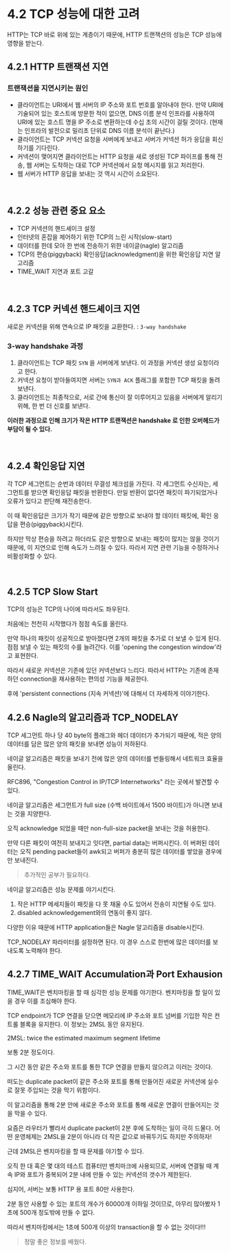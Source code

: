 # 4.2 TCP 성능에 대한 고려

HTTP는 TCP 바로 위에 있는 계층이기 때문에, HTTP 트랜잭션의 성능은 TCP 성능에 영향을 받는다.

## 4.2.1 HTTP 트랜잭션 지연

### 트랜잭션을 지연시키는 원인
- 클라이언트는 URI에서 웹 서버의 IP 주소와 포트 번호를 알아내야 한다. 만약 URI에 기술되어 있는 호스트에 방문한 적이 없으면, DNS 이름 분석 인프라를 사용하여 URI에 있는 호스트 명을 IP 주소로 변환하는데 수십 초의 시간이 걸릴 것이다. (현재는 인프라의 발전으로 밀리초 단위로 DNS 이름 분석이 끝난다.)
- 클라이언트는 TCP 커넥션 요청을 서버에게 보내고 서버가 커넥션 허가 응답을 회신하기를 기다린다.
- 커넥션이 맺어지면 클라이언트는 HTTP 요청을 새로 생성된 TCP 파이프를 통해 전송, 웹 서버는 도착하는 대로 TCP 커넥션에서 요청 메시지를 읽고 처리한다.
- 웹 서버가 HTTP 응답을 보내는 것 역시 시간이 소요된다.

<br>

## 4.2.2 성능 관련 중요 요소
- TCP 커넥션의 핸드셰이크 설정
- 인터넷의 혼잡을 제어하기 위한 TCP의 느린 시작(slow-start)
- 데이터를 한데 모아 한 번에 전송하기 위한 네이글(nagle) 알고리즘
- TCP의 편승(piggyback) 확인응답(acknowledgment)을 위한 확인응답 지연 알고리즘
- TIME_WAIT 지연과 포트 고갈

<br>

## 4.2.3 TCP 커넥션 핸드셰이크 지연
새로운 커넥션을 위해 연속으로 IP 패킷을 교환한다. : `3-way handshake`

### 3-way handshake 과정
1. 클라이언트는 TCP 패킷 `SYN` 을 서버에게 보낸다. 이 과정을 커넥션 생성 요청이라고 한다.
2. 커넥션 요청이 받아들여지면 서버는 `SYN과 ACK` 플래그를 포함한 TCP 패킷을 돌려보낸다.
3. 클라이언트는 최종적으로, 서로 간에 통신이 잘 이루어지고 있음을 서버에게 알리기 위해, 한 번 더 신호를 보낸다.


**이러한 과정으로 인해 크기가 작은 HTTP 트랜잭션은 handshake 로 인한 오버헤드가 부담이 될 수 있다.**

<br>

## 4.2.4 확인응답 지연
각 TCP 세그먼트는 순번과 데이터 무결성 체크섬을 가진다. 
각 세그먼트 수신자는, 세그먼트를 받으면 확인응답 패킷을 반환한다. 만일 반환이 없다면 패킷이 파기되었거나 오류가 있다고 판단해 재전송한다.

이 때 확인응답은 크기가 작기 때문에 같은 방향으로 보내야 할 데이터 패킷에, 확인 응답을 편승(piggyback)시킨다.

하지만 막상 편승을 하려고 하더라도 같은 방향으로 보내는 패킷이 많지는 않을 것이기 때문에, 이 지연으로 인해 속도가 느려질 수 있다. 따라서 지연 관련 기능을 수정하거나 비활성화할 수 있다.

<br>

## 4.2.5 TCP Slow Start

TCP의 성능은 TCP의 나이에 따라서도 좌우된다.

처음에는 천천히 시작했다가 점점 속도를 올린다.

만약 하나의 패킷이 성공적으로 받아졌다면 2개의 패킷을 추가로 더 보낼 수 있게 된다. 점점 보낼 수 있는 패킷의 수를 늘려간다. 이를 'opening the congestion window'라고 표현한다.

따라서 새로운 커넥션은 기존에 있던 커넥션보다 느리다. 따라서 HTTP는 기존에 존재하던 connection을 재사용하는 편의성 기능을 제공한다.

후에 'persistent connections (지속 커넥션)'에 대해서 더 자세하게 이야기한다.

## 4.2.6 Nagle의 알고리즘과 TCP_NODELAY

TCP 세그먼트 하나 당 40 byte의 플래그와 헤더 데이터가 추가되기 때문에, 적은 양의 데이터를 담은 많은 양의 패킷을 보내면 성능이 저하된다.

네이글 알고리즘은 패킷을 보내기 전에 많은 양의 데이터를 번들링해서 네트워크 효율을 올린다.

RFC896, "Congestion Control in IP/TCP Internetworks" 라는 곳에서 발견할 수 있다.

네이글 알고리즘은 세그먼트가 full size (수백 바이트에서 1500 바이트)가 아니면 보내는 것을 지양한다.

오직 acknowledge 되었을 때만 non-full-size packet을 보내는 것을 허용한다.

만약 다른 패킷이 여전히 보내지고 잇다면, partial data는 버퍼시킨다. 이 버퍼된 데이터는 오직 pending packet들이 awk되고 버퍼가 충분히 많은 데이터를 쌓았을 경우에만 보내진다.

> 추가적인 공부가 필요하다.

네이글 알고리즘은 성능 문제를 야기시킨다.

1. 작은 HTTP 메세지들이 패킷을 다 못 채울 수도 있어서 전송이 지연될 수도 있다.
2. disabled acknowledgement와의 연동이 좋지 않다.

다양한 이유 때문에 HTTP application들은 Nagle 알고리즘을 disable시킨다.

TCP_NODELAY 파라미터를 설정하면 된다. 이 경우 스스로 한번에 많은 데이터를 보내도록 노력해야 한다.

## 4.2.7 TIME_WAIT Accumulation과 Port Exhausion

TIME_WAIT은 벤치마킹을 할 때 심각한 성능 문제를 야기한다. 벤치마킹을 할 일이 있을 경우 이를 조심해야 한다.

TCP endpoint가 TCP 연결을 닫으면 메모리에 IP 주소와 포트 넘버를 기입한 작은 컨트롤 블록을 유지한다.
이 정보는 2MSL 동안 유지된다.

2MSL: twice the estimated maximum segment lifetime

보통 2분 정도이다.

그 시간 동안 같은 주소와 포트를 통한 TCP 연결을 만들지 않으려고 이러는 것이다.

떠도는 duplicate packet이 같은 주소와 포트를 통해 만들어진 새로운 커넥션에 실수로 잘못 주입되는 것을 막기 위함이다.

이 알고리즘을 통해 2분 안에 새로운 주소와 포트를 통해 새로운 연결이 만들어지는 것을 막을 수 있다.

요즘은 라우터가 빨라서 duplicate packet이 2분 후에 도착하는 일이 극히 드물다. 어떤 운영체제는 2MSL을 2분이 아니라 더 작은 값으로 바꿔두기도 하지만 주의하자!

근데 2MSL은 벤치마킹을 할 때 문제를 야기할 수 있다.

오직 한 대 혹은 몇 대의 테스트 컴퓨터만 벤치마크에 사용되므로, 서버에 연결될 때 계속 IP와 포트가 중복되어 2분 내에 만들 수 있는 커넥션의 갯수가 제한된다.

심지어, 서버는 보통 HTTP 용 포트 80만 사용한다.

2분 동안 사용할 수 있는 포트의 개수가 60000개 이하일 것이므로, 아무리 많아봤자 1초에 500개 정도밖에 만들 수 없다.

따라서 벤치마킹에서는 1초에 500개 이상의 transaction을 할 수 없는 것이다!!!

> 정말 좋은 정보를 배웠다.

